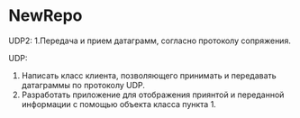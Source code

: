 # NewRepo
UDP2:
1.Передача и прием датаграмм, согласно протоколу сопряжения.



UDP:
1. Написать класс клиента, позволяющего принимать и передавать датаграммы по протоколу UDP.
2. Разработать приложение для отображения приянтой и переданной информации с помощью объекта класса пункта 1.
